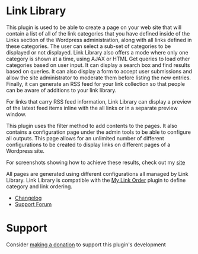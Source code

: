 # Link Library

This plugin is used to be able to create a page on your web site that will contain a list of all of the link categories that you have defined inside of the Links section of the Wordpress administration, along with all links defined in these categories. The user can select a sub-set of categories to be displayed or not displayed. Link Library also offers a mode where only one category is shown at a time, using AJAX or HTML Get queries to load other categories based on user input. It can display a search box and find results based on queries. It can also display a form to accept user submissions and allow the site administrator to moderate them before listing the new entries. Finally, it can generate an RSS feed for your link collection so that people can be aware of additions to your link library.

For links that carry RSS feed information, Link Library can display a preview of the latest feed items inline with the all links or in a separate preview window.

This plugin uses the filter method to add contents to the pages. It also contains a configuration page under the admin tools to be able to configure all outputs. This page allows for an unlimited number of different configurations to be created to display links on different pages of a Wordpress site.

For screenshots showing how to achieve these results, check out my [site](https://github.com/ylefebvre/link-library/wiki)

All pages are generated using different configurations all managed by Link Library. Link Library is compatible with the [My Link Order](http://wordpress.org/extend/plugins/my-link-order/) plugin to define category and link ordering.

- [Changelog](http://wordpress.org/extend/plugins/link-library/other_notes/)
- [Support Forum](http://wordpress.org/tags/link-library)

# Support

Consider [making a donation](https://www.paypal.com/paypalme/ylefebvre/10USD) to support this plugin's development